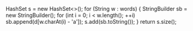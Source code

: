 HashSet<String> s = new HashSet<>();
for (String w : words) {
StringBuilder sb = new StringBuilder();
for (int i = 0; i < w.length(); ++i)
sb.append(d[w.charAt(i) - 'a']);
s.add(sb.toString());
}
return s.size();